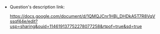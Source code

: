+ Question's description link:

    https://docs.google.com/document/d/1QMQJCnr1HBj_DHDkA5T7R8VqVssqf44e/edit?usp=sharing&ouid=114619137752278077258&rtpof=true&sd=true
